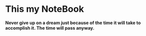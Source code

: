 # This my NoteBook

**Never give up on a dream just because of the time it will take to accomplish it. The time will pass anyway.**